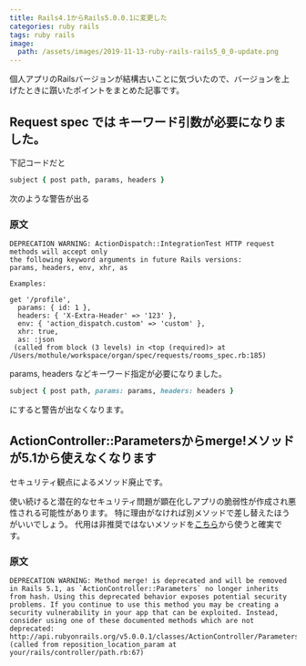 ```yaml
---
title: Rails4.1からRails5.0.0.1に変更した
categories: ruby rails
tags: ruby rails
image:
  path: /assets/images/2019-11-13-ruby-rails-rails5_0_0-update.png
---
```

個人アプリのRailsバージョンが結構古いことに気づいたので、バージョンを上げたときに躓いたポイントをまとめた記事です。

## Request spec では キーワード引数が必要になりました。

下記コードだと
```ruby
subject { post path, params, headers }
```

次のような警告が出る

### 原文

```
DEPRECATION WARNING: ActionDispatch::IntegrationTest HTTP request methods will accept only
the following keyword arguments in future Rails versions:
params, headers, env, xhr, as

Examples:

get '/profile',
  params: { id: 1 },
  headers: { 'X-Extra-Header' => '123' },
  env: { 'action_dispatch.custom' => 'custom' },
  xhr: true,
  as: :json
 (called from block (3 levels) in <top (required)> at /Users/mothule/workspace/organ/spec/requests/rooms_spec.rb:185)
```

params, headers などキーワード指定が必要になりました。

```ruby
subject { post path, params: params, headers: headers }
```

にすると警告が出なくなります。

## ActionController::Parametersからmerge!メソッドが5.1から使えなくなります

セキュリティ観点によるメソッド廃止です。

使い続けると潜在的なセキュリティ問題が顕在化しアプリの脆弱性が作成され悪性される可能性があります。
特に理由がなければ別メソッドで差し替えたほうがいいでしょう。
代用は非推奨ではないメソッドを[こちら](http://api.rubyonrails.org/v5.0.0.1/classes/ActionController/Parameters.html)から使うと確実です。

### 原文

```
DEPRECATION WARNING: Method merge! is deprecated and will be removed in Rails 5.1, as `ActionController::Parameters` no longer inherits from hash. Using this deprecated behavior exposes potential security problems. If you continue to use this method you may be creating a security vulnerability in your app that can be exploited. Instead, consider using one of these documented methods which are not deprecated: http://api.rubyonrails.org/v5.0.0.1/classes/ActionController/Parameters.html (called from reposition_location_param at your/rails/controller/path.rb:67)
```
